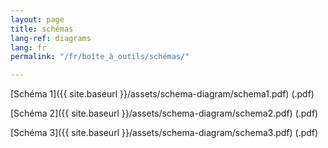 ```yaml
---
layout: page
title: schémas
lang-ref: diagrams
lang: fr
permalink: "/fr/boîte_à_outils/schémas/"

---
```

[Schéma 1]({{ site.baseurl }}/assets/schema-diagram/schema1.pdf) (.pdf)

[Schéma 2]({{ site.baseurl }}/assets/schema-diagram/schema2.pdf) (.pdf)

[Schéma 3]({{ site.baseurl }}/assets/schema-diagram/schema3.pdf) (.pdf)